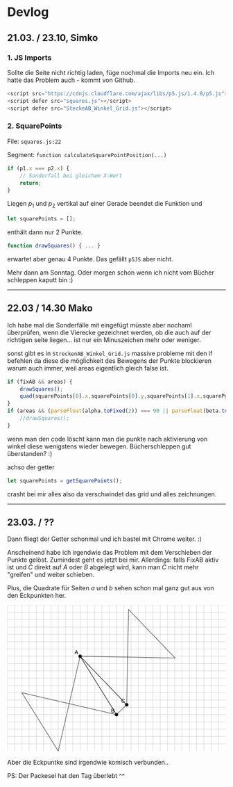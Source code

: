 # Devlog

## 21.03. / 23.10, Simko

### 1. JS Imports

Sollte die Seite nicht richtig laden, füge nochmal die Imports neu ein. Ich hatte das Problem auch - kommt von Github.
```js
<script src="https://cdnjs.cloudflare.com/ajax/libs/p5.js/1.4.0/p5.js"></script>
<script defer src="squares.js"></script>
<script defer src="SteckeAB_Winkel_Grid.js"></script>
```

### 2. SquarePoints

File: `squares.js:22`

Segment: `function calculateSquarePointPosition(...)`

```js
if (p1.x === p2.x) {
    // Sonderfall bei gleichem X-Wert
    return;
}
```
Liegen $p_1$ und $p_2$ vertikal auf einer Gerade beendet die Funktion und
```js
let squarePoints = [];
```
enthält dann nur 2 Punkte.
```js
function drawSquares() { ... }
```
erwartet aber genau 4 Punkte. Das gefällt `p5JS` aber nicht.

Mehr dann am Sonntag. Oder morgen schon wenn ich nicht vom Bücher schleppen kaputt bin :)

***

## 22.03 / 14.30 Mako
Ich habe mal die Sonderfälle mit eingefügt müsste aber nochaml überprüfen, wenn die Vierecke gezeichnet werden, ob die auch auf der richtigen seite liegen... ist nur ein Minuszeichen mehr oder weniger.

sonst gibt es in `StreckenAB_Winkel_Grid.js` massive probleme mit den if befehlen da diese die möglichkeit des Bewegens der Punkte blockieren warum auch immer, weil areas eigentlich gleich false ist.

```js
if (fixAB && areas) {
    drawSquares();
    quad(squarePoints[0].x,squarePoints[0].y,squarePoints[1].x,squarePoints[1].y,squarePoints[2].x,squarePoints[2].y,squarePoints[3].x,squarePoints[3].y);
}
if (areas && (parseFloat(alpha.toFixed(2)) === 90 || parseFloat(beta.toFixed(2)) === 90 || parseFloat(gamma.toFixed(2)) === 90)) {
    //drawSquares();
}
```
wenn man den code löscht kann man die punkte nach aktivierung von winkel diese wenigstens wieder bewegen.
Bücherschleppen gut überstanden? :) 

achso der getter 
```js
let squarePoints = getSquarePoints();
```
crasht bei mir alles also da verschwindet das grid und alles zeichnungen.

***

## 23.03. / ??
Dann fliegt der Getter schonmal und ich bastel mit Chrome weiter. :)

Anscheinend habe ich irgendwie das Problem mit dem Verschieben der Punkte gelöst. Zumindest geht es jetzt bei mir.
Allerdings: falls FixAB aktiv ist und $C$ direkt auf $A$ oder $B$ abgelegt wird, kann man $C$ nicht mehr "greifen" und weiter schieben.

Plus, die Quadrate für Seiten $a$ und $b$ sehen schon mal ganz gut aus von den Eckpunkten her.

![screen](./imgs/Screenshot%202025-03-22%20at%2022-40-48%20Pythagoras%20Explorer.png)

Aber die Eckpuntke sind irgendwie komisch verbunden..

PS: Der Packesel hat den Tag überlebt ^^